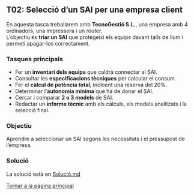 ## T02: Selecció d’un SAI per una empresa client

En aquesta tasca treballarem amb **TecnoGestió S.L.**, una empresa amb 4 ordinadors, una impressora i un router.  
L’objectiu és **triar un SAI** que protegeixi els equips davant talls de llum i permeti apagar-los correctament.

### Tasques principals

- Fer un **inventari dels equips** que caldrà connectar al SAI.  
- Consultar les **especificacions tècniques** per calcular el consum.  
- Fer el **càlcul de potència total**, incloent una reserva del 20%.  
- Determinar l’**autonomia mínima** que ha de donar el SAI.  
- Cercar i comparar **2 o 3 models** de SAI.  
- Redactar un **informe tècnic** amb els càlculs, els models analitzats i la selecció final.

### Objectiu

Aprendre a seleccionar un SAI segons les necessitats i el pressupost de l’empresa.

### Solució

La solució està en [Solució.md](Solució.md)

[Tornar a la pàgina principal](../README.md)
